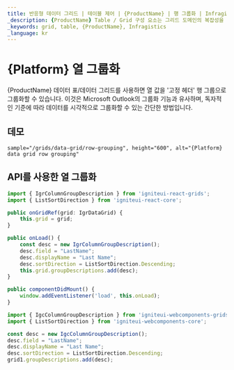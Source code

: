 ```yaml
---
title: 반응형 데이터 그리드 | 테이블 제어 | {ProductName} | 행 그룹화 | Infragistics
_description: {ProductName} Table / Grid 구성 요소는 그리드 도메인의 복잡성을 관리 가능한 API로 단순화하여 사용자가 데이터 컬렉션을 바인딩 할 수 있도록합니다.
_keywords: grid, table, {ProductName}, Infragistics
_language: kr
---
```


# {Platform} 열 그룹화

{ProductName} 데이터 표/데이터 그리드를 사용하면 열 값을 '고정 헤더' 행 그룹으로 그룹화할 수 있습니다.  이것은 Microsoft Outlook의 그룹화 기능과 유사하며, 독자적인 기준에 따라 데이터를 시각적으로 그룹화할 수 있는 간단한 방법입니다.

## 데모


`sample="/grids/data-grid/row-grouping", height="600", alt="{Platform} data grid row grouping"`


<div class="divider--half"></div>

## API를 사용한 열 그룹화

```ts
import { IgrColumnGroupDescription } from 'igniteui-react-grids';
import { ListSortDirection } from 'igniteui-react-core';
```

```ts
public onGridRef(grid: IgrDataGrid) {
    this.grid = grid;
}

public onLoad() {
    const desc = new IgrColumnGroupDescription();
    desc.field = "LastName";
    desc.displayName = "Last Name";
    desc.sortDirection = ListSortDirection.Descending;
    this.grid.groupDescriptions.add(desc);
}

public componentDidMount() {
    window.addEventListener('load', this.onLoad);
}
```

```ts
import { IgcColumnGroupDescription } from 'igniteui-webcomponents-grids';
import { ListSortDirection } from 'igniteui-webcomponents-core';

const desc = new IgcColumnGroupDescription();
desc.field = "LastName";
desc.displayName = "Last Name";
desc.sortDirection = ListSortDirection.Descending;
grid1.groupDescriptions.add(desc);

```